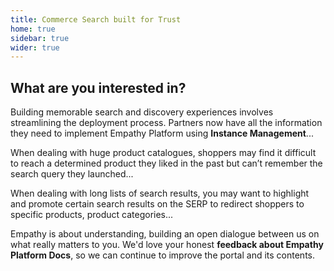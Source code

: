 ```yaml
---
title: Commerce Search built for Trust
home: true
sidebar: true
wider: true
---
```


<HomeLinks :links="[
  {
    title: 'Explore Empathy Platform',
    path: '/explore-empathy-platform/',
    image: '/assets/media/home-explore.svg',
    button: 'Explore'
  },
  {
    title: 'Develop Empathy Platform',
    path: '/develop-empathy-platform/',
    image: '/assets/media/home-develop.svg',
    button: 'Develop'
  }
]">

## What are you interested in?

</HomeLinks>

<Flex theme="compact" background="grey">

<Update date="10.06.2022" url="/latest-updates" title="Configure Empathy Platform using the CMC" theme="dark">

Building memorable search and discovery experiences involves streamlining the deployment process. Partners now have all the information they need to implement Empathy Platform using **Instance Management**...

</Update>


<Update date="08.25.2022" url="/latest-updates" title="Display shoppers' search history with My History" theme="dark">

When dealing with huge product catalogues, shoppers may find it difficult to reach a determined product they liked in the past but can’t remember the search query they launched...


</Update>

<Update date="07.14.2022" url="/latest-updates" title="Feature promotions on the SERP with the Playboard" theme="dark">

When dealing with long lists of search results, you may want to highlight and promote certain search results on the SERP to redirect shoppers to specific products, product categories... 

</Update>

</Flex>

<FeedbackBanner title="Have a moment?" goTo="Tell us more" url="https://forms.gle/y1cYstvCRDxpwS1w7" target="_blank" :externalLink="true">

Empathy is about understanding, building an open dialogue between us on what really matters to you.
We'd love your honest **feedback about Empathy Platform Docs**, so we can continue to improve the portal and its contents.

</FeedbackBanner>

